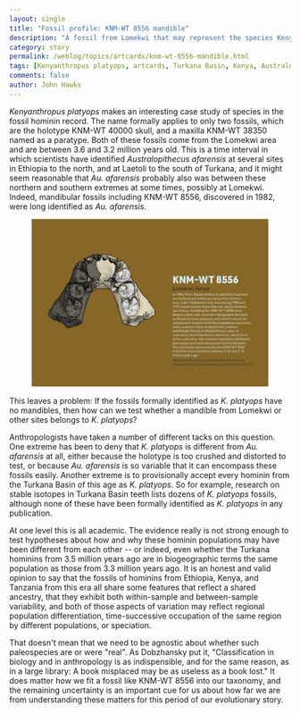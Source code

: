 ```yaml
---
layout: single
title: "Fossil profile: KNM-WT 8556 mandible"
description: "A fossil from Lomekwi that may represent the species Kenyanthropus platyops gives an insight into the role of species in paleontology."
category: story
permalink: /weblog/topics/artcards/knm-wt-8556-mandible.html
tags: [Kenyanthropus platyops, artcards, Turkana Basin, Kenya, Australopithecus afarensis, Lomekwi]
comments: false
author: John Hawks
---
```


<em>Kenyanthropus platyops</em> makes an interesting case study of species in the fossil hominin record. The name formally applies to only two fossils, which are the holotype KNM-WT 40000 skull, and a maxilla KNM-WT 38350 named as a paratype. Both of these fossils come from the Lomekwi area and are between 3.6 and 3.2 million years old. This is a time interval in which scientists have identified <em>Australopithecus afarensis</em> at several sites in Ethiopia to the north, and at Laetoli to the south of Turkana, and it might seem reasonable that <em>Au. afarensis</em> probably also was between these northern and southern extremes at some times, possibly at Lomekwi. Indeed, mandibular fossils including KNM-WT 8556, discovered in 1982, were long identified as <em>Au. afarensis</em>. 

<figure>
<img src="/images/knm-wt-8556-mandible-artcard-2021.png" alt="KNM-WT 8556 mandible" />
</figure>

This leaves a problem: If the fossils formally identified as <em>K. platyops</em> have no mandibles, then how can we test whether a mandible from Lomekwi or other sites belongs to <em>K. platyops</em>? 

Anthropologists have taken a number of different tacks on this question. One extreme has been to deny that <em>K. platyops</em> is different from <em>Au. afarensis</em> at all, either because the holotype is too crushed and distorted to test, or because <em>Au. afarensis</em> is so variable that it can encompass these fossils easily. Another extreme is to provisionally accept every hominin from the Turkana Basin of this age as <em>K. platyops</em>. So for example, research on stable isotopes in Turkana Basin teeth lists dozens of <em>K. platyops</em> fossils, although none of these have been formally identified as <em>K. platyops</em> in any publication. 

At one level this is all academic. The evidence really is not strong enough to test hypotheses about how and why these hominin populations may have been different from each other -- or indeed, even whether the Turkana hominins from 3.5 million years ago are in biogeographic terms the same population as those from 3.3 million years ago. It is an honest and valid opinion to say that the fossils of hominins from Ethiopia, Kenya, and Tanzania from this era all share some features that reflect a shared ancestry, that they exhibit both within-sample and between-sample variability, and both of those aspects of variation may reflect regional population differentiation, time-successive occupation of the same region by different populations, or speciation. 

That doesn't mean that we need to be agnostic about whether such paleospecies are or were "real". As Dobzhansky put it, "Classification in biology and in anthropology is as indispensible, and for the same reason, as in a large library: A book misplaced may be as useless as a book lost." It does matter how we fit a fossil like KNM-WT 8556 into our taxonomy, and the remaining uncertainty is an important cue for us about how far we are from understanding these matters for this period of our evolutionary story.



